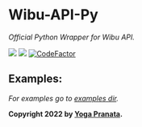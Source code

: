 # Wibu-API-Py
_Official Python Wrapper for Wibu API._

<img src='https://img.shields.io/github/repo-size/zYxDevs/wibu-api-py?style=flat-square'>  <img src='https://img.shields.io/github/languages/top/zYxDevs/wibu-api-py?style=flat-square'>  [![CodeFactor](https://www.codefactor.io/repository/github/zYxDevs/wibu-api-py/badge)](https://www.codefactor.io/repository/github/zYxDevs/wibu-api-py)

## Examples:
_For examples go to [examples dir](/examples)._

**Copyright 2022 by [Yoga Pranata](https://t.me/Yoga_CIC).**
